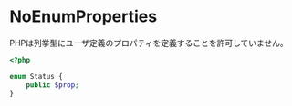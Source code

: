 # NoEnumProperties

PHPは列挙型にユーザ定義のプロパティを定義することを許可していません。

```php
<?php

enum Status {
    public $prop;
}
```
